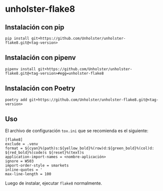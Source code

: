 # unholster-flake8

## Instalación con pip

`pip install git+https://github.com/Unholster/unholster-flake8.git@<tag-version>`

## Instalación con pipenv

`pipenv install git+https://github.com/Unholster/unholster-flake8.git@<tag-version>#egg=unholster-flake8`

## Instalación con Poetry

`poetry add git+https://github.com/Unholster/unholster-flake8.git@<tag-version>`

## Uso

El archivo de configuración `tox.ini` que se recomienda es el siguiente:
```
[flake8]
exclude = .venv
format = ${cyan}%(path)s:${yellow_bold}%(row)d:${green_bold}%(col)d: ${red_bold}%(code)s ${reset}%(text)s
application-import-names = <nombre-aplicación>
ignore = W503
import-order-style = smarkets
inline-quotes = '
max-line-length = 100
```

Luego de instalar, ejecutar `flake8` normalmente.
